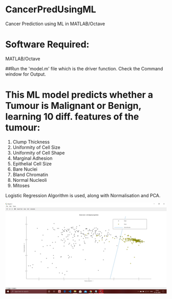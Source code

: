 # CancerPredUsingML
Cancer Prediction using ML in MATLAB/Octave

# Software Required:
MATLAB/Octave


##Run the 'model.m' file which is the driver function. Check the Command window for Output.

# This ML model predicts whether a Tumour is Malignant or Benign, learning 10 diff. features of the tumour:
1) Clump Thickness
2) Uniformity of Cell Size
3) Uniformity of Cell Shape
4) Marginal Adhesion
5) Epithelial Cell Size
6) Bare Nuclei
7) Bland Chromatin
8) Normal Nucleoli
9) Mitoses

Logistic Regression Algorithm is used, along with Normalisation and PCA.

![Regression Line](https://github.com/soumyadeeptadas/CancerPredUsingML/blob/master/images/Screenshot%20(332).png)
